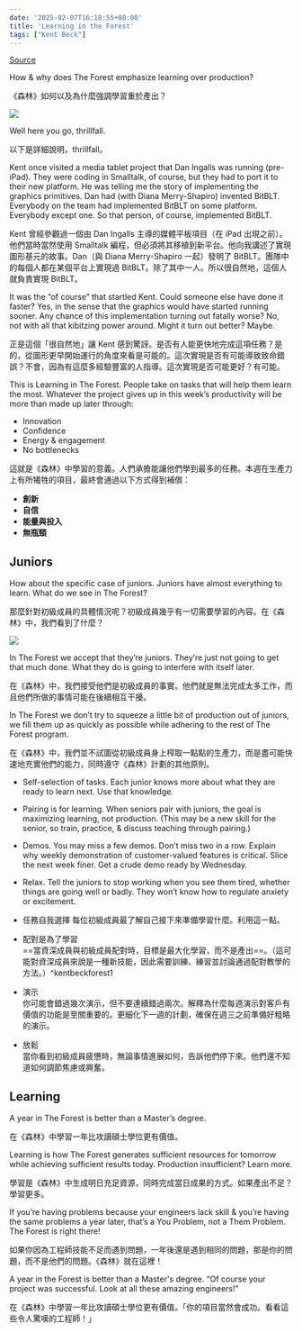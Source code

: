 ```yaml
---
date: '2025-02-07T16:18:55+08:00'
title: 'Learning in the Forest'
tags: ["Kent Beck"]
---
```


[Source](https://tidyfirst.substack.com/p/learning-in-the-forest?utm_source=post-email-title&publication_id=256838&post_id=151741306&utm_campaign=email-post-title&isFreemail=true&r=qyvh0&triedRedirect=true&utm_medium=email)

How & why does The Forest emphasize learning over production?

《森林》如何以及為什麼強調學習重於產出？

![](https://substackcdn.com/image/fetch/w_1456,c_limit,f_webp,q_auto:good,fl_progressive:steep/https%3A%2F%2Fsubstack-post-media.s3.amazonaws.com%2Fpublic%2Fimages%2F9c18a32f-0673-40ca-9cb1-5cd7ccc0561c_583x220.png)

Well here you go, thrillfall.

以下是詳細說明，thrillfall。

Kent once visited a media tablet project that Dan Ingalls was running (pre-iPad). They were coding in Smalltalk, of course, but they had to port it to their new platform. He was telling me the story of implementing the graphics primitives. Dan had (with Diana Merry-Shapiro) invented BitBLT. Everybody on the team had implemented BitBLT on some platform. Everybody except one. So that person, of course, implemented BitBLT.

Kent 曾經參觀過一個由 Dan Ingalls 主導的媒體平板項目（在 iPad 出現之前）。他們當時當然使用 Smalltalk 編程，但必須將其移植到新平台。他向我講述了實現圖形基元的故事。Dan（與 Diana Merry-Shapiro 一起）發明了 BitBLT。團隊中的每個人都在某個平台上實現過 BitBLT。除了其中一人。所以很自然地，這個人就負責實現 BitBLT。

It was the “of course” that startled Kent. Could someone else have done it faster? Yes, in the sense that the graphics would have started running sooner. Any chance of this implementation turning out fatally worse? No, not with all that kibitzing power around. Might it turn out better? Maybe.

正是這個「很自然地」讓 Kent 感到驚訝。是否有人能更快地完成這項任務？是的，從圖形更早開始運行的角度來看是可能的。這次實現是否有可能導致致命錯誤？不會，因為有這麼多經驗豐富的人指導。這次實現是否可能更好？有可能。

This is Learning in The Forest. People take on tasks that will help them learn the most. Whatever the project gives up in this week’s productivity will be more than made up later through:
- Innovation
- Confidence
- Energy & engagement
- No bottlenecks

這就是《森林》中學習的意義。人們承擔能讓他們學到最多的任務。本週在生產力上有所犧牲的項目，最終會通過以下方式得到補償：
- **創新**
- **自信**
- **能量與投入**
- **無瓶頸**

## Juniors

How about the specific case of juniors. Juniors have almost everything to learn. What do we see in The Forest?

那麼針對初級成員的具體情況呢？初級成員幾乎有一切需要學習的內容。在《森林》中，我們看到了什麼？

![](https://substackcdn.com/image/fetch/w_1456,c_limit,f_webp,q_auto:good,fl_progressive:steep/https%3A%2F%2Fsubstack-post-media.s3.amazonaws.com%2Fpublic%2Fimages%2F1c2fc690-b912-4e62-9812-e5caf0959f60_493x121.png)

In The Forest we accept that they’re juniors. They’re just not going to get that much done. What they do is going to interfere with itself later.

在《森林》中，我們接受他們是初級成員的事實。他們就是無法完成太多工作，而且他們所做的事情可能在後續相互干擾。

In The Forest we don’t try to squeeze a little bit of production out of juniors, we fill them up as quickly as possible while adhering to the rest of The Forest program.

在《森林》中，我們並不試圖從初級成員身上榨取一點點的生產力，而是盡可能快速地充實他們的能力，同時遵守《森林》計劃的其他原則。

- Self-selection of tasks. Each junior knows more about what they are ready to learn next. Use that knowledge.
- Pairing is for learning. When seniors pair with juniors, the goal is maximizing learning, not production. (This may be a new skill for the senior, so train, practice, & discuss teaching through pairing.)
- Demos. You may miss a few demos. Don’t miss two in a row. Explain why weekly demonstration of customer-valued features is critical. Slice the next week finer. Get a crude demo ready by Wednesday.
- Relax. Tell the juniors to stop working when you see them tired, whether things are going well or badly. They won’t know how to regulate anxiety or excitement.

- 任務自我選擇
    每位初級成員最了解自己接下來準備學習什麼。利用這一點。 
- 配對是為了學習  
    ==當資深成員與初級成員配對時，目標是最大化學習，而不是產出==。（這可能對資深成員來說是一種新技能，因此需要訓練、練習並討論通過配對教學的方法。）^kentbeckforest1
- 演示  
    你可能會錯過幾次演示，但不要連續錯過兩次。解釋為什麼每週演示對客戶有價值的功能是至關重要的。更細化下一週的計劃，確保在週三之前準備好粗略的演示。
- 放鬆  
    當你看到初級成員疲憊時，無論事情進展如何，告訴他們停下來。他們還不知道如何調節焦慮或興奮。

## Learning

A year in The Forest is better than a Master’s degree.

在《森林》中學習一年比攻讀碩士學位更有價值。

Learning is how The Forest generates sufficient resources for tomorrow while achieving sufficient results today. Production insufficient? Learn more.

學習是《森林》中生成明日充足資源，同時完成當日成果的方式。如果產出不足？學習更多。

If you’re having problems because your engineers lack skill & you’re having the same problems a year later, that’s a You Problem, not a Them Problem. The Forest is right there!

如果你因為工程師技能不足而遇到問題，一年後還是遇到相同的問題，那是你的問題，而不是他們的問題。《森林》就在這裡！

A year in the Forest is better than a Master's degree. “Of course your project was successful. Look at all these amazing engineers!”

在《森林》中學習一年比攻讀碩士學位更有價值。「你的項目當然會成功。看看這些令人驚嘆的工程師！」
